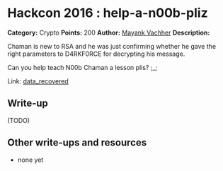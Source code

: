 # Hackcon 2016 : help-a-n00b-pliz

**Category:** Crypto
**Points:** 200
**Author:** [Mayank Vachher](https://github.com/mvachher)
**Description:**

Chaman is new to RSA and he was just confirming whether he gave the right parameters to D4RKF0RCE for decrypting his message.

Can you help teach N00b Chaman a lesson plis? ;_;

Link: [data_recovered](data_recovered)

## Write-up

(TODO)

## Other write-ups and resources

* none yet
